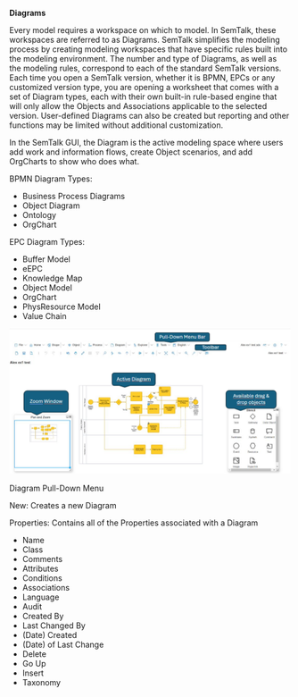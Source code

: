 **Diagrams**

Every model requires a workspace on which to model. In SemTalk, these workspaces are referred to as Diagrams. SemTalk simplifies the modeling process by creating modeling workspaces that have specific rules built into the modeling environment. The number and type of Diagrams, as well as the modeling rules, correspond to each of the standard SemTalk versions.  Each time you open a SemTalk version, whether it is BPMN, EPCs or any customized version type, you are opening a worksheet that comes with a set of Diagram types, each with their own built-in rule-based engine that will only allow the Objects and Associations applicable to the selected version. User-defined Diagrams can also be created but  reporting and other functions may be limited without additional customization.

In the SemTalk GUI, the Diagram is the active modeling space where users add work and information flows, create Object scenarios, and add OrgCharts to show who does what.

BPMN Diagram Types:
* Business Process Diagrams
* Object Diagram
* Ontology
* OrgChart

EPC Diagram Types:
* Buffer Model
* eEPC
* Knowledge Map
* Object Model
* OrgChart
* PhysResource Model
* Value Chain

![alt text](images/Semtalk-Overview.png)

Diagram Pull-Down Menu

New: Creates a new Diagram

Properties: Contains all of the Properties associated with a Diagram
* Name
* Class
* Comments
* Attributes
* Conditions
* Associations
* Language
* Audit
* Created By
* Last Changed By
* (Date) Created
* (Date) of Last Change
* Delete
* Go Up
* Insert
* Taxonomy